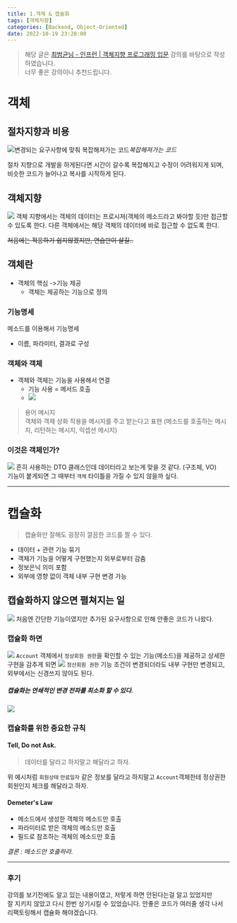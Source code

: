 ```yaml
---
title: 1.객체 & 캡슐화
tags: [객체지향]
categories: [Backend, Object-Oriented]
date: 2022-10-19 23:28:00
---
```


> 해당 글은 [최범균님 - 인프런 | 객체지향 프로그래밍 입문](https://www.inflearn.com/course/%EA%B0%9D%EC%B2%B4-%EC%A7%80%ED%96%A5-%ED%94%84%EB%A1%9C%EA%B7%B8%EB%9E%98%EB%B0%8D-%EC%9E%85%EB%AC%B8/dashboard) 강의를 바탕으로 작성하였습니다.   
> 너무 좋은 강의이니 추천드립니다.

# 객체
## 절차지향과 비용
![변경되는 요구사항에 맞춰 복잡해져가는 코드](/assets/img/Screen%20Shot%202022-10-19%20at%2023.27.02.png)_복잡해져가는 코드_

절차 지향으로 개발을 하게된다면 시간이 갈수록 복잡해지고 수정이 어려워지게 되며, 비슷한 코드가 늘어나고 복사를 시작하게 된다.

## 객체지향

![](/assets/img/Screen%20Shot%202022-10-19%20at%2023.31.40.png)
객체 지향에서는 객체의 데이터는 프로시져(객체의 메소드라고 봐야할 듯)만 접근할 수 있도록 한다.
다른 객체에서는 해당 객체의 데이터에 바로 접근할 수 없도록 한다.

~~처음에는 적응하기 쉽지않겠지만, 연습만이 살길..~~

## 객체란
- 객체의 핵심 ->기능 제공
	- 객체는 제공하는 기능으로 정의

### 기능명세
메소드를 이용해서 기능명세
- 이름, 파라미터, 결과로 구성

### 객체와 객체
- 객체와 객체는 기능을 사용해서 연결
	- 기능 사용 = 메서드 호출
	- ![](/assets/img/Screen%20Shot%202022-10-19%20at%2023.36.38.png)

> 용어 메시지   
> 객체와 객체 상화 작용을 메시지를 주고 받는다고 표현 (메소드를 호출하는 메시지, 리턴하는 메시지, 익셉션 메시지) 

### 이것은 객체인가?
![](/assets/img/Screen%20Shot%202022-10-19%20at%2023.38.58.png)
흔히 사용하는 DTO 클래스인데 데이터라고 보는게 맞을 것 같다. (구조체, VO)   
기능이 붙게되면 그 때부터 `객체` 타이틀을 가질 수 있지 않을까 싶다.

---
# 캡슐화
> 캡슐화만 잘해도 굉장히 깔끔한 코드를 짤 수 있다.

- 데이터  + 관련 기능 묶기
- 객체가 기능을 어떻게 구현했는지 외부로부터 감춤
- 정보은닉 의미 포함
- 외부에 영향 없이 객체 내부 구현 변경 가능

## 캡슐화하지 않으면 펼쳐지는 일
![](Screen%20Shot%202022-10-19%20at%2023.43.34.png)
처음엔 간단한 기능이였지만 추가된 요구사항으로 인해 안좋은 코드가 나왔다.
### 캡슐화 하면
![](/assets/img/Screen%20Shot%202022-10-19%20at%2023.51.18.png)
`Account` 객체에서 `정상회원 권한`을 확인할 수 있는 기능(메소드)을 제공하고 상세한 구현을 감추게 되면 
![](/assets/img/Screen%20Shot%202022-10-19%20at%2023.52.37.png)
`정산회원 권한` 기능 조건이 변경되더라도 내부 구현만 변경되고, 외부에서는 신경쓰지 않아도 된다.

##### 캡슐화는 연쇄적인 변경 전파를 최소화 할 수  있다.
![](/assets/img/Screen%20Shot%202022-10-19%20at%2023.54.40.png)

### 캡슐화를 위한 중요한 규칙
#### Tell, Do not Ask.   
> 데이터를 달라고 하지말고 해달라고 하자. 

위 예시처럼 `회원상태` `만료일자` 같은 정보를 달라고 하지말고 `Account`객체한테 정상권한 회원인지 체크를 해달라고 하자.

#### Demeter's Law
- 메소드에서 생성한 객체의 메소드만 호출
- 파라미터로 받은 객체의 메소드만 호출
- 필드로 참조하는 객체의 메소드만 호출

*결론 : 메소드만 호출하라.*


---
### 후기
강의를 보기전에도 알고 있는 내용이였고, 저렇게 하면 안된다는걸 알고 있었지만   
잘 지키지 않았고 다시 한번 상기시킬 수 있었습니다.
안좋은 코드가 여러줄 생각 나서 리팩토링해서 캡슐화 해야겠습니다.


